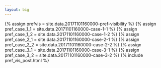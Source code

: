 ```yaml
---
layout: big
---
```

{% assign prefvis = site.data.20171101160000-pref-visibility %}
{% assign pref_case_1_1 = site.data.20171101160000-case-1-1 %}
{% assign pref_case_1_2 = site.data.20171101160000-case-1-2 %}
{% assign pref_case_2_1 = site.data.20171101160000-case-2-1 %}
{% assign pref_case_2_2 = site.data.20171101160000-case-2-2 %}
{% assign pref_case_3_1 = site.data.20171101160000-case-3-1 %}
{% assign pref_case_3_2 = site.data.20171101160000-case-3-2 %}
{% include pref_vis_post.html %}
